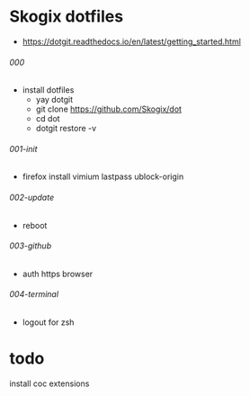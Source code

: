 # Skogix dotfiles
- https://dotgit.readthedocs.io/en/latest/getting_started.html
###### 000
- install dotfiles
    - yay dotgit
    - git clone https://github.com/Skogix/dot
    - cd dot
    - dotgit restore -v
###### 001-init
- firefox
install vimium lastpass ublock-origin
###### 002-update
- reboot
###### 003-github
- auth https browser
###### 004-terminal
- logout for zsh





# todo
install coc extensions


